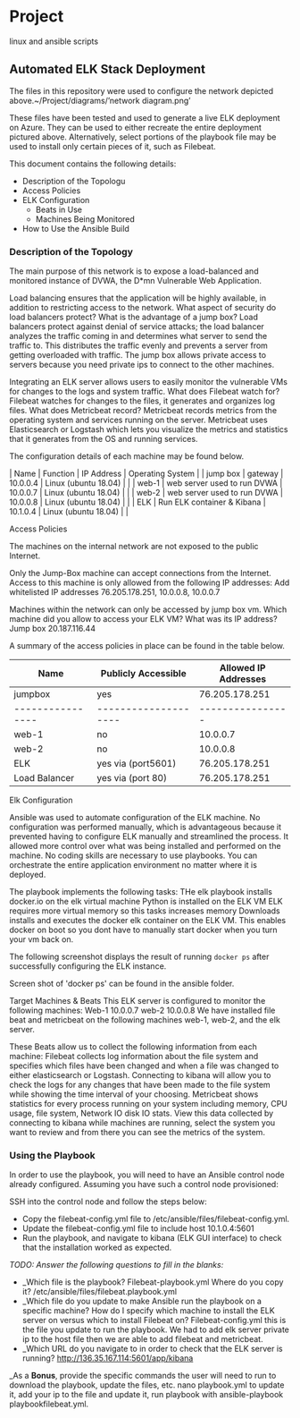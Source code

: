 # Project
linux and ansible scripts
## Automated ELK Stack Deployment

The files in this repository were used to configure the network depicted above.~/Project/diagrams/’network diagram.png’



These files have been tested and used to generate a live ELK deployment on Azure. They can be used to either recreate the entire deployment pictured above. Alternatively, select portions of the playbook file may be used to install only certain pieces of it, such as Filebeat.



This document contains the following details:
- Description of the Topologu
- Access Policies
- ELK Configuration
  - Beats in Use
  - Machines Being Monitored
- How to Use the Ansible Build


### Description of the Topology


The main purpose of this network is to expose a load-balanced and monitored instance of DVWA, the D*mn Vulnerable Web Application.

Load balancing ensures that the application will be highly available, in addition to restricting access to the network.
What aspect of security do load balancers protect? What is the advantage of a jump box? Load balancers protect against denial of service attacks; the load balancer analyzes the traffic coming in and determines what server to send the traffic to. This distributes the traffic evenly and prevents a server from getting overloaded with traffic. The jump box allows private access to servers because you need private ips to connect to the other machines.

Integrating an ELK server allows users to easily monitor the vulnerable VMs for changes to the logs and system traffic.
What does Filebeat watch for? Filebeat watches for changes to the files, it generates and organizes log files. 
What does Metricbeat record? Metricbeat records metrics from the operating system and services running on the server. Metricbeat uses Elasticsearch or Logstash which lets you visualize the metrics and statistics that it generates from the OS and running services.

The configuration details of each machine may be found below.

| Name 	| Function | IP Address | Operating System |
| jump box | gateway                     | 10.0.0.4 | Linux (ubuntu 18.04) |   |
| web-1    | web server used to run DVWA | 10.0.0.7 | Linux (ubuntu 18.04) |   |
| web-2    | web server used to run DVWA | 10.0.0.8 | Linux (ubuntu 18.04) |   | 
| ELK      | Run ELK container & Kibana  | 10.1.0.4 | Linux (ubuntu 18.04) |   |


Access Policies

The machines on the internal network are not exposed to the public Internet.

Only the Jump-Box machine can accept connections from the Internet. Access to this machine is only allowed from the following IP addresses:
Add whitelisted IP addresses 76.205.178.251, 10.0.0.8, 10.0.0.7

Machines within the network can only be accessed by jump box vm.
Which machine did you allow to access your ELK VM? What was its IP address? Jump box 20.187.116.44

A summary of the access policies in place can be found in the table below.

| Name 	| Publicly Accessible | Allowed IP Addresses |
|----------|---------------------|----------------------|
| jumpbox        | yes                | 76.205.178.251 |
|----------------|--------------------|----------------|
| web-1          | no                 | 10.0.0.7       |
| web-2          | no                 | 10.0.0.8       |
| ELK            | yes via (port5601) | 76.205.178.251 |
| Load Balancer  | yes via (port 80)  | 76.205.178.251 |


Elk Configuration

Ansible was used to automate configuration of the ELK machine. No configuration was performed manually, which is advantageous because it prevented having to configure ELK manually and streamlined the process. It allowed more control over what was being installed and performed on the machine. No coding skills are necessary to use playbooks. You can orchestrate the entire application environment no matter where it is deployed.

The playbook implements the following tasks:
THe elk playbook installs docker.io on the elk virtual machine
Python is installed on the ELK VM
ELK requires more virtual memory so this tasks increases memory
Downloads installs and executes the docker elk container on the ELK VM.
This enables docker on boot so you dont have to manually start docker when you turn your vm back on.

The following screenshot displays the result of running `docker ps` after successfully configuring the ELK instance.

Screen shot of 'docker ps' can be found in the ansible folder.

Target Machines & Beats
This ELK server is configured to monitor the following machines:
Web-1 10.0.0.7
web-2 10.0.0.8
We have installed file beat and metricbeat on the following machines web-1, web-2, and the elk server.

These Beats allow us to collect the following information from each machine:
Filebeat collects log information about the file system and specifies which files have been changed and when a file was changed to either elasticsearch or Logstash. Connecting to kibana will allow you to check the logs for any changes that have been made to the file system while showing the time interval of your choosing. Metricbeat shows statistics for every process running on your system including memory, CPU usage, file system, Network IO disk IO stats. View this data collected by connecting to kibana while machines are running, select the system you want to review and from there you can see the metrics of the system.

### Using the Playbook
In order to use the playbook, you will need to have an Ansible control node already configured. Assuming you have such a control node provisioned:

SSH into the control node and follow the steps below:
- Copy the filebeat-config.yml file to /etc/ansible/files/filebeat-config.yml.
- Update the filebeat-config.yml file to include host 10.1.0.4:5601
- Run the playbook, and navigate to kibana (ELK GUI interface) to check that the installation worked as expected.

_TODO: Answer the following questions to fill in the blanks:_
- _Which file is the playbook? Filebeat-playbook.yml Where do you copy it? /etc/ansible/files/filebeat.playbook.yml
- _Which file do you update to make Ansible run the playbook on a specific machine? How do I specify which machine to install the ELK server on versus which to install Filebeat on? Filebeat-config.yml this is the file you update to run the playbook. We had to add elk server private ip to the host file then we are able to add filebeat and metricbeat.
- _Which URL do you navigate to in order to check that the ELK server is running? http://136.35.167.114:5601/app/kibana

_As a **Bonus**, provide the specific commands the user will need to run to download the playbook, update the files, etc. nano playbook.yml to update it, add your ip to the file and update it, run playbook with ansible-playbook playbookfilebeat.yml.
